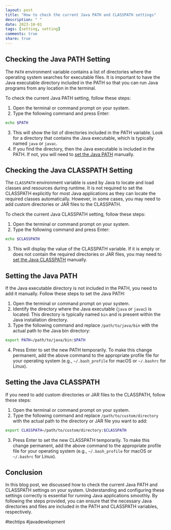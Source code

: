 ```yaml
---
layout: post
title: "How to check the current Java PATH and CLASSPATH settings"
description: " "
date: 2023-10-01
tags: [setting, setting]
comments: true
share: true
---
```


## Checking the Java PATH Setting

The `PATH` environment variable contains a list of directories where the operating system searches for executable files. It is important to have the Java executable directory included in the PATH so that you can run Java programs from any location in the terminal.

To check the current Java PATH setting, follow these steps:

1. Open the terminal or command prompt on your system.
2. Type the following command and press Enter:
```bash
echo $PATH
```
3. This will show the list of directories included in the PATH variable. Look for a directory that contains the Java executable, which is typically named `java` or `javac`.
4. If you find the directory, then the Java executable is included in the PATH. If not, you will need to [set the Java PATH](#setting-the-java-path) manually.

## Checking the Java CLASSPATH Setting

The `CLASSPATH` environment variable is used by Java to locate and load classes and resources during runtime. It is not required to set the CLASSPATH explicitly for most Java applications as they can locate the required classes automatically. However, in some cases, you may need to add custom directories or JAR files to the CLASSPATH.

To check the current Java CLASSPATH setting, follow these steps:

1. Open the terminal or command prompt on your system.
2. Type the following command and press Enter:
```bash
echo $CLASSPATH
```
3. This will display the value of the CLASSPATH variable. If it is empty or does not contain the required directories or JAR files, you may need to [set the Java CLASSPATH](#setting-the-java-classpath) manually.

## Setting the Java PATH

If the Java executable directory is not included in the PATH, you need to add it manually. Follow these steps to set the Java PATH:

1. Open the terminal or command prompt on your system.
2. Identify the directory where the Java executable (`java` or `javac`) is located. This directory is typically named `bin` and is present within the Java installation directory.
3. Type the following command and replace `/path/to/java/bin` with the actual path to the Java bin directory:
```bash
export PATH=/path/to/java/bin:$PATH
```
4. Press Enter to set the new PATH temporarily. To make this change permanent, add the above command to the appropriate profile file for your operating system (e.g., `~/.bash_profile` for macOS or `~/.bashrc` for Linux).

## Setting the Java CLASSPATH

If you need to add custom directories or JAR files to the CLASSPATH, follow these steps:

1. Open the terminal or command prompt on your system.
2. Type the following command and replace `/path/to/custom/directory` with the actual path to the directory or JAR file you want to add:
```bash
export CLASSPATH=/path/to/custom/directory:$CLASSPATH
```
3. Press Enter to set the new CLASSPATH temporarily. To make this change permanent, add the above command to the appropriate profile file for your operating system (e.g., `~/.bash_profile` for macOS or `~/.bashrc` for Linux).

## Conclusion

In this blog post, we discussed how to check the current Java PATH and CLASSPATH settings on your system. Understanding and configuring these settings correctly is essential for running Java applications smoothly. By following the steps provided, you can ensure that the necessary Java directories and files are included in the PATH and CLASSPATH variables, respectively.

#techtips #javadevelopment